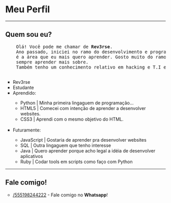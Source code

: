 <html>
    <h1>Meu Perfil</h1>
    <hr>
    <h2>Quem sou eu?</h2>
    <pre>
    Olá! Você pode me chamar de <strong>Rev3rse</strong>.
    Ano passado, iniciei no ramo do desenvolvimento e programação, e atualmente 
    é a área que eu mais quero aprender. Gosto muito do ramo, e me dedico para
    sempre aprender mais sobre.
    Também tenho um conhecimento relativo em hacking e T.I em geral.
    </pre>
    <ul type="square">
        <li>Rev3rse</li>
        <li>Estudante</li>
        <li>Aprendido:</li>
        <ul>
            <li>Python | Minha primeira lingaguem de programação...</li>
            <li>HTML5 | Comecei com intenção de aprender a desenvolver websites.</li>
            <li>CSS3 | Aprendi com o mesmo objetivo do HTML.</li>
        </ul>
        <br>
        <li>Futuramente:</li>
        <ul>
            <li>JavaScript | Gostaria de aprender pra desenvolver websites</li>
            <li>SQL | Outra lingaguem que tenho interesse</li>
            <li>Java | Quero aprender porque acho legal a idéia de desenvolver aplicativos</li>
            <li>Ruby | Codar tools em scripts como faço com Python</li>
        </ul>
    </ul>
    <hr>
    <h2>Fale comigo!</h2>
    <ul type="circle">
        <li><a href="https://wa.me/555198244222">/555198244222</a> - Fale comigo no <strong>Whatsapp</strong>!</li>
    </ul>
</html>
